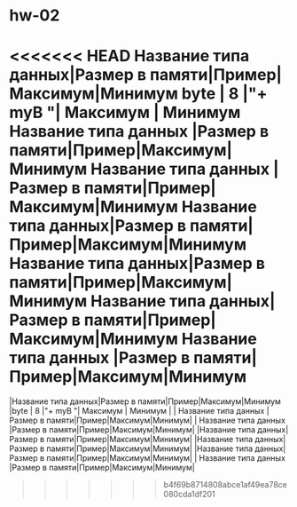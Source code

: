 # hw-02
<<<<<<< HEAD
Название типа данных|Размер в памяти|Пример|Максимум|Минимум
byte | 8 |"+ myB "| Максимум | Минимум 
Название типа данных |Размер в памяти|Пример|Максимум|Минимум
Название типа данных |Размер в памяти|Пример|Максимум|Минимум
Название типа данных|Размер в памяти|Пример|Максимум|Минимум
Название типа данных|Размер в памяти|Пример|Максимум|Минимум
Название типа данных|Размер в памяти|Пример|Максимум|Минимум
Название типа данных |Размер в памяти|Пример|Максимум|Минимум
=======
|Название типа данных|Размер в памяти|Пример|Максимум|Минимум
|byte | 8 |"+ myB "| Максимум | Минимум |
| Название типа данных |Размер в памяти|Пример|Максимум|Минимум|
| Название типа данных |Размер в памяти|Пример|Максимум|Минимум|
|Название типа данных|Размер в памяти|Пример|Максимум|Минимум|
|Название типа данных|Размер в памяти|Пример|Максимум|Минимум|
|Название типа данных|Размер в памяти|Пример|Максимум|Минимум|
| Название типа данных |Размер в памяти|Пример|Максимум|Минимум|
>>>>>>> b4f69b8714808abce1af49ea78ce080cda1df201
